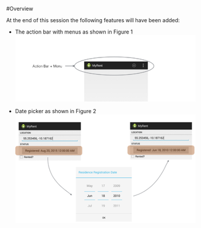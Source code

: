 #Overview

At the end of this session the following features will have been added:

- The action bar with menus as shown in Figure 1
![Figure 1: Action bar and menu](img/13.png)


- Date picker as shown in Figure 2
![Figure 2: Date picker to facilitate setting registration date](img/01.png)
